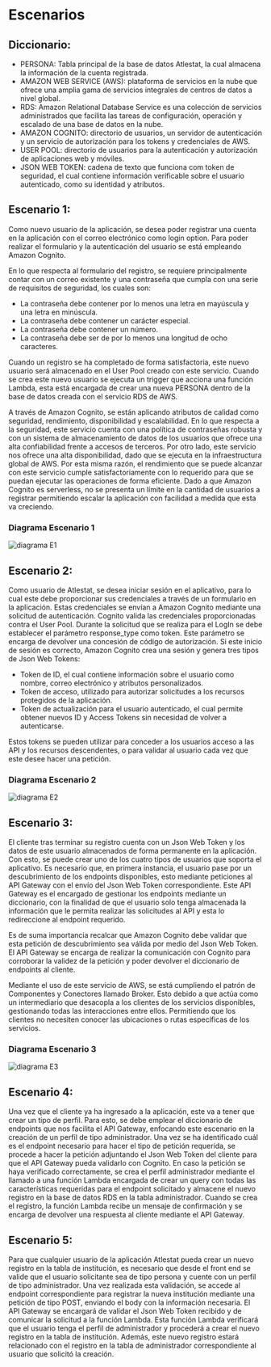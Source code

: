 # **Escenarios**

## Diccionario:

- PERSONA: Tabla principal de la base de datos Atlestat, la cual almacena la información de la cuenta registrada. 
- AMAZON WEB SERVICE (AWS): plataforma de servicios en la nube que ofrece una amplia gama de servicios integrales de centros de datos a nivel global.
- RDS: Amazon Relational Database Service es una colección de servicios administrados que facilita las tareas de configuración, operación y escalado de una base de datos en la nube.
- AMAZON COGNITO: directorio de usuarios, un servidor de autenticación y un servicio de autorización para los tokens y credenciales de AWS.
- USER POOL: directorio de usuarios para la autenticación y autorización de aplicaciones web y móviles.
- JSON WEB TOKEN: cadena de texto que funciona com token de seguridad, el cual contiene información verificable sobre el usuario autenticado, como su identidad y atributos.

## Escenario 1:

Como nuevo usuario de la aplicación, se desea poder registrar una cuenta en la aplicación con el correo electrónico como login option. Para poder realizar el formulario y la autenticación del usuario se está empleando Amazon Cognito. 

En lo que respecta al formulario del registro, se requiere principalmente contar con un correo existente y una contraseña que cumpla con una serie de requisitos de seguridad, los cuales son:

- La contraseña debe contener por lo menos una letra en mayúscula y una letra en minúscula.
- La contraseña debe contener un carácter especial.
- La contraseña debe contener un número.
- La contraseña debe ser de por lo menos una longitud de ocho caracteres.

Cuando un registro se ha completado de forma satisfactoria, este nuevo usuario será almacenado en el User Pool creado con este servicio. Cuando se crea este nuevo usuario se ejecuta un trigger que acciona una función Lambda, esta está encargada de crear una nueva PERSONA dentro de la base de datos creada con el servicio RDS de AWS.

A través de Amazon Cognito, se están aplicando atributos de calidad como seguridad, rendimiento, disponibilidad y escalabilidad. En lo que respecta a la seguridad, este servicio cuenta con una política de contraseñas robusta y con un sistema de almacenamiento de datos de los usuarios que ofrece una alta confiabilidad frente a accesos de terceros. Por otro lado, este servicio nos ofrece una alta disponibilidad, dado que se ejecuta en la infraestructura global de AWS. Por esta misma razón, el rendimiento que se puede alcanzar con este servicio cumple satisfactoriamente con lo requerido para que se puedan ejecutar las operaciones de forma eficiente. Dado a que Amazon Cognito es serverless, no se presenta un límite en la cantidad de usuarios a registrar permitiendo escalar la aplicación con facilidad a medida que esta va creciendo.

### Diagrama Escenario 1

![diagrama E1](diagramas/e1.png)

## Escenario 2:

Como usuario de Atlestat, se desea iniciar sesión en el aplicativo, para lo cual este debe proporcionar sus credenciales a través de un formulario en la aplicación. Estas credenciales se envían a Amazon Cognito mediante una solicitud de autenticación. Cognito valida las credenciales proporcionadas contra el User Pool. Durante la solicitud que se realiza para el LogIn se debe establecer el parámetro response_type como token. Este parámetro se encarga de devolver una concesión de código de autorización. Si este inicio de sesión es correcto, Amazon Cognito crea una sesión y genera tres tipos de Json Web Tokens:

- Token de ID, el cual contiene información sobre el usuario como nombre, correo electrónico y atributos personalizados.
- Token de acceso, utilizado para autorizar solicitudes a los recursos protegidos de la aplicación.
- Token de actualización para el usuario autenticado, el cual permite obtener nuevos ID y Access Tokens sin necesidad de volver a autenticarse.

Estos tokens se pueden utilizar para conceder a los usuarios acceso a las API y los recursos descendentes, o para validar al usuario cada vez que este desee hacer una petición. 

### Diagrama Escenario 2

![diagrama E2](diagramas/e2.png)

## Escenario 3:

El cliente tras terminar su registro cuenta con un Json Web Token y los datos de este usuario almacenados de forma permanente en la aplicación. Con esto, se puede crear uno de los cuatro tipos de usuarios que soporta el aplicativo. Es necesario que, en primera instancia, el usuario pase por un descubrimiento de los endpoints disponibles, esto mediante peticiones al API Gateway con el envío del Json Web Token correspondiente. Este API Gateway es el encargado de gestionar los endpoints mediante un diccionario, con la finalidad de que el usuario solo tenga almacenada la información que le permita realizar las solicitudes al API y esta lo redireccione al endpoint requerido. 

Es de suma importancia recalcar que Amazon Cognito debe validar que esta petición de descubrimiento sea válida por medio del Json Web Token. El API Gateway se encarga de realizar la comunicación con Cognito para corroborar la validez de la petición y poder devolver el diccionario de endpoints al cliente.

Mediante el uso de este servicio de AWS, se está cumpliendo el patrón de Componentes y Conectores llamado Broker. Esto debido a que actúa como un intermediario que desacopla a los clientes de los servicios disponibles, gestionando todas las interacciones entre ellos. Permitiendo que los clientes no necesiten conocer las ubicaciones o rutas específicas de los servicios. 

### Diagrama Escenario 3

![diagrama E3](diagramas/e3.png)

## Escenario 4:

Una vez que el cliente ya ha ingresado a la aplicación, este va a tener que crear un tipo de perfil. Para esto, se debe emplear el diccionario de endpoints que nos facilita el API Gateway, enfocando este escenario en la creación de un perfil de tipo administrador. Una vez se ha identificado cuál es el endpoint necesario para hacer el tipo de petición requerida, se procede a hacer la petición adjuntando el Json Web Token del cliente para que el API Gateway pueda validarlo con Cognito. En caso la petición se haya verificado correctamente, se crea el perfil administrador mediante el llamado a una función Lambda encargada de crear un query con todas las características requeridas para el endpoint solicitado y almacene el nuevo registro en la base de datos RDS en la tabla administrador. Cuando se crea el registro, la función Lambda recibe un mensaje de confirmación y se encarga de devolver una respuesta al cliente mediante el API Gateway. 

## Escenario 5:

Para que cualquier usuario de la aplicación Atlestat pueda crear un nuevo registro en la tabla de institución, es necesario que desde el front end se valide que el usuario solicitante sea de tipo persona y cuente con un perfil de tipo administrador. Una vez realizada esta validación, se accede al endpoint correspondiente para registrar la nueva institución mediante una petición de tipo POST, enviando el body con la información necesaria. El API Gateway se encargará de validar el Json Web Token recibido y de comunicar la solicitud a la función Lambda. Esta función Lambda verificará que el usuario tenga el perfil de administrador y procederá a crear el nuevo registro en la tabla de institución. Además, este nuevo registro estará relacionado con el registro en la tabla de administrador correspondiente al usuario que solicitó la creación.